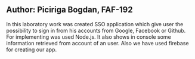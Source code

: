 ## Author: Piciriga Bogdan, FAF-192

In this laboratory work was created SSO application which give user the possibility to sign in from his accounts from Google, Facebook or Github. For implementing was used Node.js. It also shows in console some information retrieved from account of an user. Also we have used firebase for creating our app.

